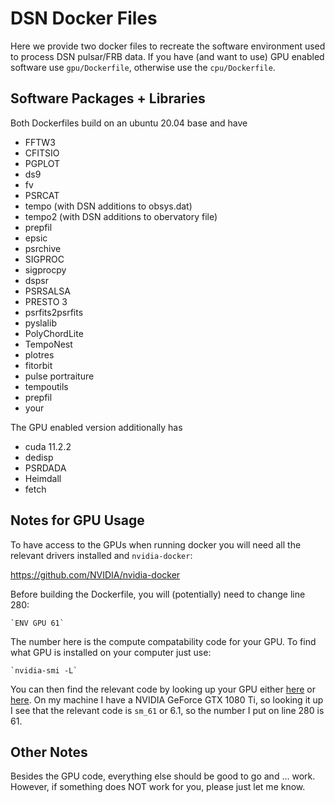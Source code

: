 # DSN Docker Files

Here we provide two docker files to recreate the software environment 
used to process DSN pulsar/FRB data.  If you have (and want to use) 
GPU enabled software use `gpu/Dockerfile`, otherwise use the 
`cpu/Dockerfile`.  

## Software Packages + Libraries

Both Dockerfiles build on an ubuntu 20.04 base and have 

* FFTW3
* CFITSIO
* PGPLOT 
* ds9
* fv
* PSRCAT
* tempo (with DSN additions to obsys.dat)
* tempo2 (with DSN additions to obervatory file)
* prepfil
* epsic
* psrchive
* SIGPROC
* sigprocpy
* dspsr
* PSRSALSA
* PRESTO 3
* psrfits2psrfits
* pyslalib
* PolyChordLite
* TempoNest
* plotres
* fitorbit
* pulse portraiture 
* tempoutils
* prepfil
* your

The GPU enabled version additionally has 

* cuda 11.2.2
* dedisp
* PSRDADA
* Heimdall
* fetch

## Notes for GPU Usage

To have access to the GPUs when running docker you will need all the 
relevant drivers installed and `nvidia-docker`:

  https://github.com/NVIDIA/nvidia-docker

Before building the Dockerfile, you will (potentially) need to change 
line 280:

    `ENV GPU 61`

The number here is the compute compatability code for your GPU.  To 
find what GPU is installed on your computer just use:

    `nvidia-smi -L`

You can then find the relevant code by looking up your GPU either 
[here](https://arnon.dk/matching-sm-architectures-arch-and-gencode-for-various-nvidia-cards/) 
or [here](https://en.wikipedia.org/wiki/CUDA#GPUs_supported).  On my machine 
I have a NVIDIA GeForce GTX 1080 Ti, so looking it up I see that the relevant 
code is `sm_61` or 6.1, so the number I put on line 280 is 61.


## Other Notes

Besides the GPU code, everything else should be good to go and ... work.
However, if something does NOT work for you, please just let me know.



 



